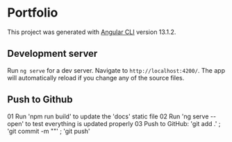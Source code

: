 # Portfolio

This project was generated with [Angular CLI](https://github.com/angular/angular-cli) version 13.1.2.

## Development server

Run `ng serve` for a dev server. Navigate to `http://localhost:4200/`. The app will automatically reload if you change any of the source files.

## Push to Github

01 Run 'npm run build' to update the 'docs' static file 
02 Run 'ng serve --open' to test everything is updated properly 
03 Push to GitHub: 'git add .' ; 'git commit -m ""' ; 'git push' 